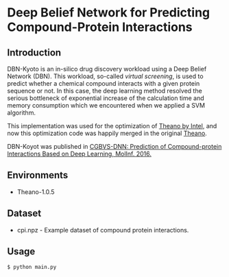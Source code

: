 # Deep Belief Network for Predicting Compound-Protein Interactions

## Introduction

DBN-Kyoto is an in-silico drug discovery workload using a Deep Belief Network (DBN). This workload, so-called _virtual screening_, is used to predict whether a chemical compound interacts with a given protein sequence or not. In this case, the deep learning method resolved the serious bottleneck of exponential increase of the calculation time and memory consumption which we encountered when we applied a SVM algorithm.

This implementation was used for the optimization of [Theano by Intel](https://github.com/intel/theano), and now this optimization code was happily merged in the original [Theano](https://github.com/theano/theano).

DBN-Koyot was published in [CGBVS-DNN: Prediction of Compound-protein Interactions Based on Deep Learning, MolInf. 2016.](http://onlinelibrary.wiley.com/doi/10.1002/minf.201600045/abstract)

## Environments

- Theano-1.0.5

## Dataset

- cpi.npz - Example dataset of compound protein interactions.

## Usage

```
$ python main.py
```
